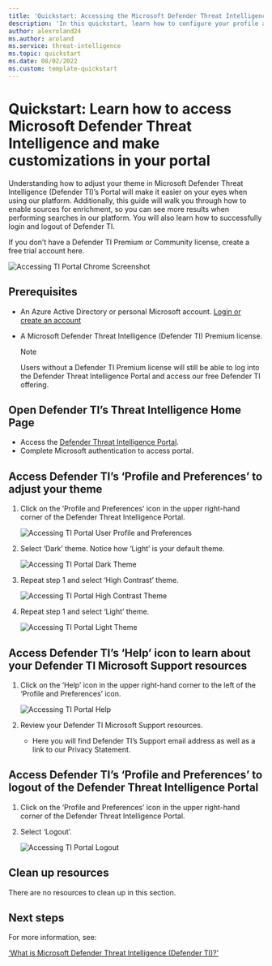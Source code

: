 ```yaml
--- 
title: 'Quickstart: Accessing the Microsoft Defender Threat Intelligence (Defender TI) Portal'
description: 'In this quickstart, learn how to configure your profile and preferences and access Defender TI’s help resources using Microsoft Defender Threat Intelligence (Defender TI).'
author: alexroland24
ms.author: aroland
ms.service: threat-intelligence 
ms.topic: quickstart
ms.date: 08/02/2022
ms.custom: template-quickstart
---
```


# Quickstart: Learn how to access Microsoft Defender Threat Intelligence and make customizations in your portal

Understanding how to adjust your theme in Microsoft Defender Threat Intelligence (Defender TI)’s Portal will make it easier on your eyes when using our platform. Additionally, this guide will walk you through how to enable sources for enrichment, so you can see more results when performing searches in our platform. You will also learn how to successfully login and logout of Defender TI.

If you don’t have a Defender TI Premium or Community license, create a free trial account here.

![Accessing TI Portal Chrome Screenshot](media/accessingTiPortalChromeScreenshot.png)

## Prerequisites

- An Azure Active Directory or personal Microsoft account. [Login or create an account](https://signup.microsoft.com/)
- A Microsoft Defender Threat Intelligence (Defender TI) Premium license.

    > [!NOTE]
    > Users without a Defender TI Premium license will still be able to log into the Defender Threat Intelligence Portal and access our free Defender TI offering.

## Open Defender TI’s Threat Intelligence Home Page

- Access the [Defender Threat Intelligence Portal](https://ti.defender.microsoft.com/).
- Complete Microsoft authentication to access portal.

## Access Defender TI’s ‘Profile and Preferences’ to adjust your theme

1. Click on the ‘Profile and Preferences’ icon in the upper right-hand corner of the Defender Threat Intelligence Portal.

    ![Accessing TI Portal User Profile and Preferences](media/accessingTiPortalUserProfileandPreferences.png)

2. Select ‘Dark’ theme. Notice how ‘Light’ is your default theme.

    ![Accessing TI Portal Dark Theme](media/accessingTiPortalDarkTheme.png)

3. Repeat step 1 and select ‘High Contrast’ theme.

    ![Accessing TI Portal High Contrast Theme](media/accessingTiPortalHighContrastTheme.png)

4. Repeat step 1 and select ‘Light’ theme.

    ![Accessing TI Portal Light Theme](media/accessingTiPortalLightTheme.png)

## Access Defender TI’s ‘Help’ icon to learn about your Defender TI Microsoft Support resources

1. Click on the ‘Help’ icon in the upper right-hand corner to the left of the ‘Profile and Preferences’ icon.

    ![Accessing TI Portal Help](media/accessingTiPortalHelp.png)

2. Review your Defender TI Microsoft Support resources.

      - Here you will find Defender TI’s Support email address as well as a link to our Privacy Statement.

## Access Defender TI’s ‘Profile and Preferences’ to logout of the Defender Threat Intelligence Portal

1. Click on the ‘Profile and Preferences’ icon in the upper right-hand corner of the Defender Threat Intelligence Portal.

2. Select ‘Logout’.

    ![Accessing TI Portal Logout](media/accessingTiPortalLogout.png)

## Clean up resources
There are no resources to clean up in this section.

## Next steps

For more information, see:

[‘What is Microsoft Defender Threat Intelligence (Defender TI)?’](what-is-microsoft-defender-threat-intelligence-defender-tI.md)